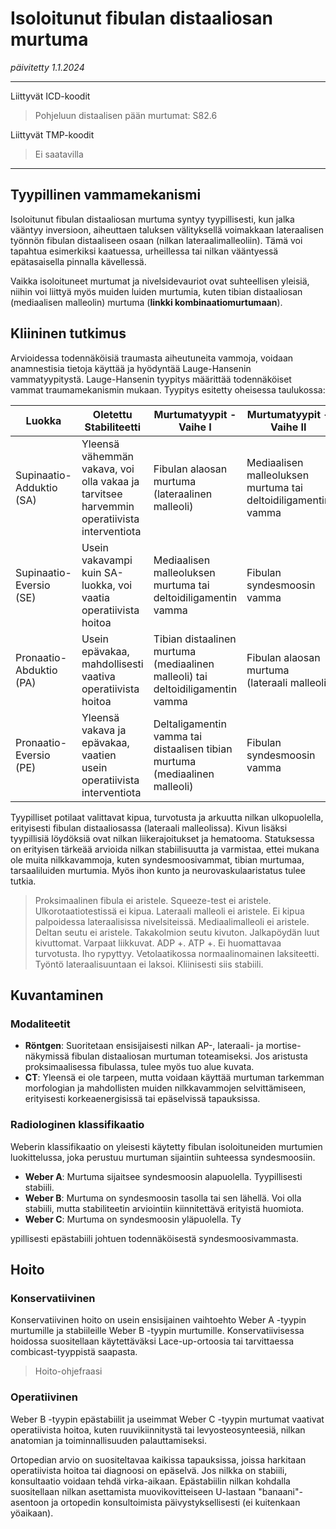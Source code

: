 # Isoloitunut fibulan distaaliosan murtuma
*päivitetty 1.1.2024*

---

Liittyvät ICD-koodit
> Pohjeluun distaalisen pään murtumat: S82.6

Liittyvät TMP-koodit
> Ei saatavilla

---

## Tyypillinen vammamekanismi
Isoloitunut fibulan distaaliosan murtuma syntyy tyypillisesti, kun jalka vääntyy inversioon, aiheuttaen taluksen välityksellä voimakkaan lateraalisen työnnön fibulan distaaliseen osaan (nilkan lateraalimalleoliin). Tämä voi tapahtua esimerkiksi kaatuessa, urheillessa tai nilkan vääntyessä epätasaisella pinnalla kävellessä.

Vaikka isoloituneet murtumat ja nivelsidevauriot ovat suhteellisen yleisiä, niihin voi liittyä myös muiden luiden murtumia, kuten tibian distaaliosan (mediaalisen malleolin) murtuma (**linkki kombinaatiomurtumaan**).

## Kliininen tutkimus
Arvioidessa todennäköisiä traumasta aiheutuneita vammoja, voidaan anamnestisia tietoja käyttää ja hyödyntää Lauge-Hansenin vammatyypitystä. Lauge-Hansenin tyypitys määrittää todennäköiset vammat traumamekanismin mukaan. Tyypitys esitetty oheisessa taulukossa:

| Luokka                      | Oletettu Stabiliteetti                                      | Murtumatyypit - Vaihe I                                            | Murtumatyypit - Vaihe II                                 | Murtumatyypit - Vaihe III                                  |
|-----------------------------|--------------------------------------------------------------|--------------------------------------------------------------------|----------------------------------------------------------|-------------------------------------------------------------|
| Supinaatio-Adduktio (SA)    | Yleensä vähemmän vakava, voi olla vakaa ja tarvitsee harvemmin operatiivista interventiota                      | Fibulan alaosan murtuma (lateraalinen malleoli)                        | Mediaalisen malleoluksen murtuma tai deltoidiligamentin vamma  | -                                                           |
| Supinaatio-Eversio (SE)     | Usein vakavampi kuin SA-luokka, voi vaatia operatiivista hoitoa                | Mediaalisen malleoluksen murtuma tai deltoidiligamentin vamma      | Fibulan syndesmoosin vamma                               | Korkea Fibulan murtuma              |
| Pronaatio-Abduktio (PA)     | Usein epävakaa, mahdollisesti vaativa operatiivista hoitoa   | Tibian distaalinen murtuma (mediaalinen malleoli) tai deltoidiligamentin vamma      | Fibulan alaosan murtuma (lateraali malleoli)              | -                                                           |
| Pronaatio-Eversio (PE)      | Yleensä vakava ja epävakaa, vaatien usein operatiivista interventiota | Deltaligamentin vamma tai distaalisen tibian murtuma (mediaalinen malleoli)      | Fibulan syndesmoosin vamma                               | Korkean syndesmoosin vamma tai tibian distaaliosan (takakolmio) murtuma        |

Tyypilliset potilaat valittavat kipua, turvotusta ja arkuutta nilkan ulkopuolella, erityisesti fibulan distaaliosassa (lateraali malleolissa). Kivun lisäksi tyypillisiä löydöksiä ovat nilkan liikerajoitukset ja hematooma. Statuksessa on erityisen tärkeää arvioida nilkan stabiilisuutta ja varmistaa, ettei mukana ole muita nilkkavammoja, kuten syndesmoosivammat, tibian murtumaa, tarsaaliluiden murtumia. Myös ihon kunto ja neurovaskulaaristatus tulee tutkia.

> Proksimaalinen fibula ei aristele. Squeeze-test ei aristele. Ulkorotaatiotestissä ei kipua. Lateraali malleoli ei aristele. Ei kipua palpoidessa lateraalisissa nivelsiteissä. Mediaalimalleoli ei aristele. Deltan seutu ei aristele. Takakolmion seutu kivuton. Jalkapöydän luut kivuttomat. Varpaat liikkuvat. ADP +. ATP +. Ei huomattavaa turvotusta. Iho rypyttyy. Vetolaatikossa normaalinomainen laksiteetti. Työntö lateraalisuuntaan ei laksoi. Kliinisesti siis stabiili.

## Kuvantaminen
### Modaliteetit
- **Röntgen**: Suoritetaan ensisijaisesti nilkan AP-, lateraali- ja mortise-näkymissä fibulan distaaliosan murtuman toteamiseksi. Jos aristusta proksimaalisessa fibulassa, tulee myös tuo alue kuvata.
- **CT**: Yleensä ei ole tarpeen, mutta voidaan käyttää murtuman tarkemman morfologian ja mahdollisten muiden nilkkavammojen selvittämiseen, erityisesti korkeaenergisissä tai epäselvissä tapauksissa.

### Radiologinen klassifikaatio
Weberin klassifikaatio on yleisesti käytetty fibulan isoloituneiden murtumien luokittelussa, joka perustuu murtuman sijaintiin suhteessa syndesmoosiin.
- **Weber A**: Murtuma sijaitsee syndesmoosin alapuolella. Tyypillisesti stabiili.
- **Weber B**: Murtuma on syndesmoosin tasolla tai sen lähellä. Voi olla stabiili, mutta stabiliteetin arviointiin kiinnitettävä erityistä huomiota.
- **Weber C**: Murtuma on syndesmoosin yläpuolella. Ty

ypillisesti epästabiili johtuen todennäköisestä syndesmoosivammasta.

## Hoito
### Konservatiivinen
Konservatiivinen hoito on usein ensisijainen vaihtoehto Weber A -tyypin murtumille ja stabiileille Weber B -tyypin murtumille. Konservatiivisessa hoidossa suositellaan käytettäväksi Lace-up-ortoosia tai tarvittaessa combicast-tyyppistä saapasta.

> Hoito-ohjefraasi

### Operatiivinen
Weber B -tyypin epästabiilit ja useimmat Weber C -tyypin murtumat vaativat operatiivista hoitoa, kuten ruuvikiinnitystä tai levyosteosynteesiä, nilkan anatomian ja toiminnallisuuden palauttamiseksi.

Ortopedian arvio on suositeltavaa kaikissa tapauksissa, joissa harkitaan operatiivista hoitoa tai diagnoosi on epäselvä. Jos nilkka on stabiili, konsultaatio voidaan tehdä virka-aikaan. Epästabiilin nilkan kohdalla suositellaan nilkan asettamista muovikovitteiseen U-lastaan "banaani"-asentoon ja ortopedin konsultoimista päivystyksellisesti (ei kuitenkaan yöaikaan).
